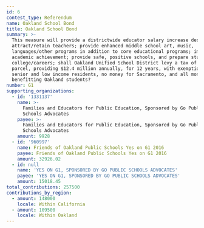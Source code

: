 ```yaml
---
id: 6
contest_type: Referendum
name: Oakland School Bond
title: Oakland School Bond
summary: >-
  This measure will provide a districtwide educator salary increase designed to
  attract/retain teachers; provide enhanced middle school art, music,
  languages/other programs in addition to core educational programs; improve
  academic achievement; provide safe, positive schools, and prepare students for
  college/careers; shall Oakland Unified School District levy a tax of $120 per
  parcel, providing $12.4 million annually, for 12 years, with exemptions for
  senior and low income residents, no money for Sacramento, and all money
  benefitting Oakland students?
number: G1
supporting_organizations:
  - id: '1331137'
    name: >-
      Families and Educators for Public Education, Sponsored by Go Public
      Schools Advocates
    payee: >-
      Families and Educators for Public Education, Sponsored by Go Public
      Schools Advocates
    amount: 9928
  - id: '960997'
    name: Friends of Oakland Public Schools Yes on G1 2016
    payee: Friends of Oakland Public Schools Yes on G1 2016
    amount: 32926.02
  - id: null
    name: 'YES ON G1, SPONSORED BY GO PUBLIC SCHOOLS ADVOCATES'
    payee: 'YES ON G1, SPONSORED BY GO PUBLIC SCHOOLS ADVOCATES'
    amount: 15018.45
total_contributions: 257500
contributions_by_region:
  - amount: 148000
    locale: Within California
  - amount: 109500
    locale: Within Oakland
---
```

